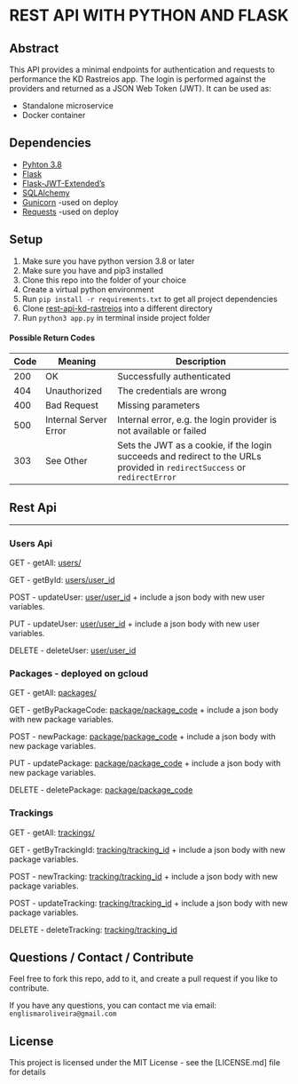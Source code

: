# REST API WITH PYTHON AND FLASK


## Abstract
This API provides a minimal endpoints for authentication and requests to performance the KD Rastreios app. The login is performed against the providers and returned as a JSON Web Token (JWT).
It can be used as:

* Standalone microservice
* Docker container

## Dependencies
* [Pyhton 3.8](https://www.python.org/downloads/release/python-380/)
* [Flask](https://flask.palletsprojects.com/en/1.1.x/)
* [Flask-JWT-Extended’s](https://flask-jwt-extended.readthedocs.io/en/stable/)
* [SQLAlchemy](https://docs.sqlalchemy.org/en/14/)
* [Gunicorn](https://docs.python-requests.org/en/master/) -used on deploy
* [Requests](https://docs.python-requests.org/en/master/) -used on deploy
  
  

## Setup
1. Make sure you have python version 3.8 or later 
2. Make sure you have and pip3 installed
3. Clone this repo into the folder of your choice
4. Create a virtual python environment
5. Run `pip install -r requirements.txt` to get all project dependencies
6. Clone [rest-api-kd-rastreios](https://github.com/lismaroliveira1/rest_api_KD_Rastreios.git) into a different directory
7. Run `python3 app.py` in terminal inside project folder
   


#### Possible Return Codes

| Code | Meaning               | Description                                                                                                               |
|------| ----------------------|---------------------------------------------------------------------------------------------------------------------------|
| 200  | OK                    | Successfully authenticated                                                                                                |
| 404  | Unauthorized          | The credentials are wrong                                                                                                 |
| 400  | Bad Request           | Missing parameters                                                                                                        |
| 500  | Internal Server Error | Internal error, e.g. the login provider is not available or failed                                                        |
| 303  | See Other             | Sets the JWT as a cookie, if the login succeeds and redirect to the URLs provided in `redirectSuccess` or `redirectError` |


## Rest Api 
-----

### Users Api

GET - getAll: [users/](http://localhost:5000/users)

GET - getById: [users/user_id](http://localhost:5000/users/user_id)

POST - updateUser: [user/user_id](http://localhost:5000/users/user_id) + include a json body with new user variables.

PUT - updateUser: [user/user_id](http://localhost:5000/users/user_id) + include a json body with new user variables.

DELETE - deleteUser: [user/user_id](http://localhost:5000/users/user_id)

### Packages - deployed on gcloud

GET - getAll: [packages/](http://localhost:5000/packages)

GET - getByPackageCode: [package/package_code](http://localhost:5000/package/package_code)  + include a json body with new package variables.

POST - newPackage: [package/package_code](http://localhost:5000/package/package_code)  + include a json body with new package variables.

PUT - updatePackage: [package/package_code](http://localhost:5000/package/package_code)  + include a json body with new package variables.

DELETE - deletePackage: [package/package_code](http://localhost:5000/package/package_code)


### Trackings

GET - getAll: [trackings/](http://localhost:5000/trackings)

GET - getByTrackingId: [tracking/tracking_id](http://localhost:5000/tracking/tracking_id)  + include a json body with new package variables.

POST - newTracking: [tracking/tracking_id](http://localhost:5000/tracking/tracking_id)  + include a json body with new package variables.

POST - updateTracking: [tracking/tracking_id](http://localhost:5000/tracking/tracking_id)  + include a json body with new package variables.

DELETE - deleteTracking: [tracking/tracking_id](http://localhost:5000/tracking/tracking_id)


Questions / Contact / Contribute
------------
Feel free to fork this repo, add to it, and create a pull request if you like to contribute.  

If you have any questions, you can contact me via email: `englismaroliveira@gmail.com`

## License

This project is licensed under the MIT License - see the [LICENSE.md] file for details
